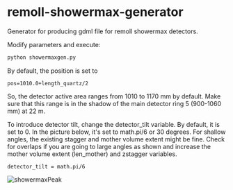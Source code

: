 # remoll-showermax-generator
Generator for producing gdml file for remoll showermax detectors.


Modify parameters and execute:
```python
python showermaxgen.py
````

By default, the position is set to
```
pos=1010.0+length_quartz/2
```
So, the detector active area ranges from 1010 to 1170 mm by default. Make sure that this range is in the shadow of the main detector ring 5 (900-1060 mm) at 22 m. 

To introduce detector tilt, change the detector_tilt variable. By default, it is set to 0. In the picture below, it's set to math.pi/6 or 30 degrees. For shallow angles, the existing stagger and mother volume extent might be fine. Check for overlaps if you are going to large angles as shown and increase the mother volume extent (len_mother) and zstagger variables.
```
detector_tilt = math.pi/6
```

![showermaxPeak](https://user-images.githubusercontent.com/7409132/124005187-66f00c00-d99e-11eb-8b68-e994946d7a48.JPG)

